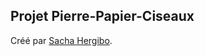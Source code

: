 ## Projet Pierre-Papier-Ciseaux

Créé par [Sacha Hergibo](https://github.com/SHergibo/Pierre-Papier-Ciseaux).